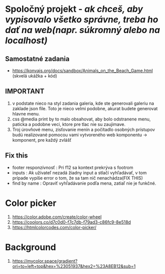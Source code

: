 # Spoločný projekt - *ak chceš, aby vypisovalo všetko správne, treba ho dať na web(napr. súkromný alebo na localhost)*

## Samostatné zadania
- https://konvajs.org/docs/sandbox/Animals_on_the_Beach_Game.html (skvelá ukážka + kód)

## IMPORTANT
1. v podstate nieco na styl zadania galeria, kde ste generovali galeriu na zaklade json file. Toto je nieco velmi podobne, akurat budete generovat hlavne menu.
2. css @media print by to malo obsahovat, aby bolo odstranene menu, paticka a podobne veci, ktore pre tlac nie su zaujimave.
3. Troj úrovňové menu, zisťovanie menín a počítadlo osobných prístupov budú realizované pomocou vami vytvoreného web komponentu -> komponent, pre každý zvlášť

## Fix this
- footer responzívnosť  : Pri f12 sa kontext prekrýva s footrom
- inputs                : Ak užívateľ nezadá žiadny input a stlačí vyhľadávať, v tom prípade vypíše error o tom, že sa tam nič nenachádza(FIX THIS)
- find by name          : Opraviť vyhľadávanie podľa mena, zatiaľ nie je funkčné.


# Color picker
1. https://color.adobe.com/create/color-wheel
2. https://coolors.co/d7c0d0-f7c7db-f79ad3-c86fc9-8e518d
3. https://htmlcolorcodes.com/color-picker/

# Background
1. https://mycolor.space/gradient?ori=to+left+top&hex=%23051937&hex2=%23A8EB12&sub=1

